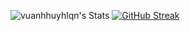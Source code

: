 ![vuanhhuyhlqn's Stats](https://github-readme-stats.vercel.app/api?username=vuanhhuyhlqn&theme=solarized-light&show_icons=true&hide_border=true&count_private=true)
[![GitHub Streak](https://github-readme-streak-stats.herokuapp.com?user=vuanhhuyhlqn&theme=solarized-light&hide_border=true&card_width=526&card_height=195)](https://git.io/streak-stats)
